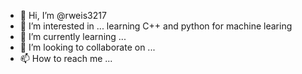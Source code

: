 - 👋 Hi, I’m @rweis3217
- 👀 I’m interested in ... learning C++ and python for machine learing
- 🌱 I’m currently learning ...
- 💞️ I’m looking to collaborate on ...
- 📫 How to reach me ...

<!---
rweis3217/rweis3217 is a ✨ special ✨ repository because its `README.md` (this file) appears on your GitHub profile.
You can click the Preview link to take a look at your changes.
--->
